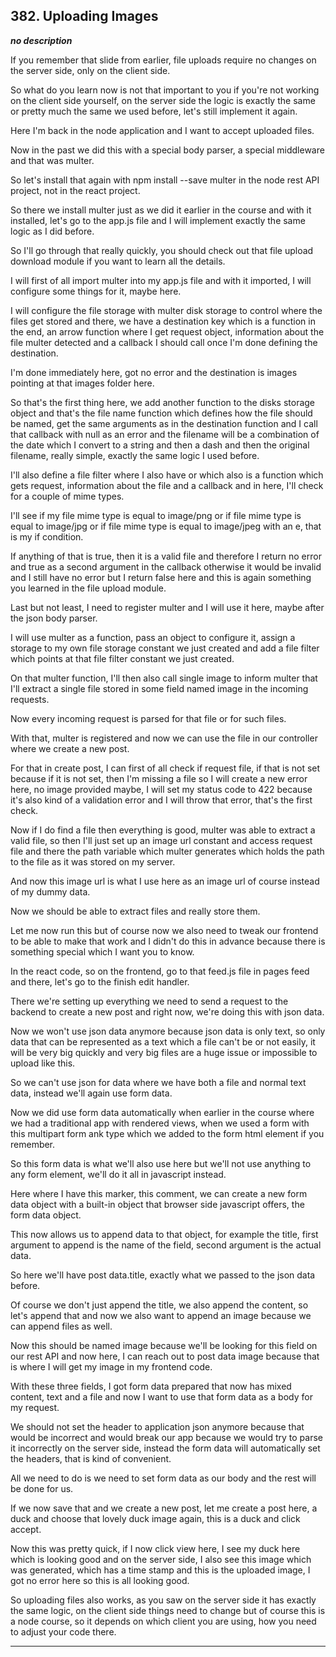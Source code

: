 ## 382. Uploading Images

<strong><em>no description</em></strong>

If you remember that slide from earlier, file uploads require no changes on the
server side, only on the client side. 

So what do you learn now is not that important to you if you're not working on
the client side yourself, on the server side the logic is exactly the same or
pretty much the same we used before, let's still implement it again. 

Here I'm back in the node application and I want to accept uploaded files. 

Now in the past we did this with a special body parser, a special middleware and
that was multer. 

So let's install that again with npm install --save multer in the node rest API
project, not in the react project. 

So there we install multer just as we did it earlier in the course and with it
installed, let's go to the app.js file and I will implement exactly the same
logic as I did before. 

So I'll go through that really quickly, you should check out that file upload
download module if you want to learn all the details. 

I will first of all import multer into my app.js file and with it imported, I
will configure some things for it, maybe here. 

I will configure the file storage with multer disk storage to control where the
files get stored and there, we have a destination key which is a function in the
end, an arrow function where I get request object, information about the file
multer detected and a callback I should call once I'm done defining the
destination. 

I'm done immediately here, got no error and the destination is images pointing
at that images folder here. 

So that's the first thing here, we add another function to the disks storage
object and that's the file name function which defines how the file should be
named, get the same arguments as in the destination function and I call that
callback with null as an error and the filename will be a combination of the
date which I convert to a string and then a dash and then the original filename,
really simple, exactly the same logic I used before. 

I'll also define a file filter where I also have or which also is a function
which gets request, information about the file and a callback and in here, I'll
check for a couple of mime types. 

I'll see if my file mime type is equal to image/png or if file mime type is
equal to image/jpg or if file mime type is equal to image/jpeg with an e, that
is my if condition. 

If anything of that is true, then it is a valid file and therefore I return no
error and true as a second argument in the callback otherwise it would be
invalid and I still have no error but I return false here and this is again
something you learned in the file upload module. 

Last but not least, I need to register multer and I will use it here, maybe
after the json body parser. 

I will use multer as a function, pass an object to configure it, assign a
storage to my own file storage constant we just created and add a file filter
which points at that file filter constant we just created. 

On that multer function, I'll then also call single image to inform multer that
I'll extract a single file stored in some field named image in the incoming
requests. 

Now every incoming request is parsed for that file or for such files. 

With that, multer is registered and now we can use the file in our controller
where we create a new post. 

For that in create post, I can first of all check if request file, if that is
not set because if it is not set, then I'm missing a file so I will create a new
error here, no image provided maybe, I will set my status code to 422 because
it's also kind of a validation error and I will throw that error, that's the
first check. 

Now if I do find a file then everything is good, multer was able to extract a
valid file, so then I'll just set up an image url constant and access request
file and there the path variable which multer generates which holds the path to
the file as it was stored on my server. 

And now this image url is what I use here as an image url of course instead of
my dummy data. 

Now we should be able to extract files and really store them. 

Let me now run this but of course now we also need to tweak our frontend to be
able to make that work and I didn't do this in advance because there is
something special which I want you to know. 

In the react code, so on the frontend, go to that feed.js file in pages feed and
there, let's go to the finish edit handler. 

There we're setting up everything we need to send a request to the backend to
create a new post and right now, we're doing this with json data. 

Now we won't use json data anymore because json data is only text, so only data
that can be represented as a text which a file can't be or not easily, it will
be very big quickly and very big files are a huge issue or impossible to upload
like this. 

So we can't use json for data where we have both a file and normal text data,
instead we'll again use form data. 

Now we did use form data automatically when earlier in the course where we had a
traditional app with rendered views, when we used a form with this multipart
form ank type which we added to the form html element if you remember. 

So this form data is what we'll also use here but we'll not use anything to any
form element, we'll do it all in javascript instead. 

Here where I have this marker, this comment, we can create a new form data
object with a built-in object that browser side javascript offers, the form data
object. 

This now allows us to append data to that object, for example the title, first
argument to append is the name of the field, second argument is the actual data.


So here we'll have post data.title, exactly what we passed to the json data
before. 

Of course we don't just append the title, we also append the content, so let's
append that and now we also want to append an image because we can append files
as well. 

Now this should be named image because we'll be looking for this field on our
rest API and now here, I can reach out to post data image because that is where
I will get my image in my frontend code. 

With these three fields, I got form data prepared that now has mixed content,
text and a file and now I want to use that form data as a body for my request. 

We should not set the header to application json anymore because that would be
incorrect and would break our app because we would try to parse it incorrectly
on the server side, instead the form data will automatically set the headers,
that is kind of convenient. 

All we need to do is we need to set form data as our body and the rest will be
done for us. 

If we now save that and we create a new post, let me create a post here, a duck
and choose that lovely duck image again, this is a duck and click accept. 

Now this was pretty quick, if I now click view here, I see my duck here which is
looking good and on the server side, I also see this image which was generated,
which has a time stamp and this is the uploaded image, I got no error here so
this is all looking good. 

So uploading files also works, as you saw on the server side it has exactly the
same logic, on the client side things need to change but of course this is a
node course, so it depends on which client you are using, how you need to adjust
your code there. 

---